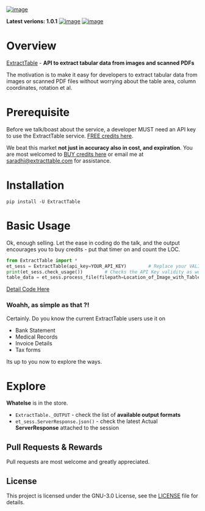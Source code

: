 [![image](https://i.imgur.com/YIHmXue.png?1)](https://extracttable.com?ref=github-ET)

**Latest verions: 1.0.1** [![image](https://img.shields.io/github/license/ExtractTable/ExtractTable-py)]() [![image](https://img.shields.io/badge/python-3.5%20%7C%203.6%20%7C%203.7-blue)]()  
  
# Overview
[ExtractTable](https://extracttable.com) - **API to extract tabular data from images and scanned PDFs**

The motivation is to make it easy for developers to extract tabular data from images or scanned PDF files without worrying about the table area, column coordinates, rotation et al.

# Prerequisite

Before we talk/boast about the service, a developer MUST need an API key to use the ExtractTable service. [FREE credits here](https://extracttable.com/trail.html). 

We beat this market **not just in accuracy also in cost, and expiration**. You are most welcomed to [BUY credits here](https://extracttable.com/#pricing) or email me at saradhi@extracttable.com for assistance.


# Installation

`pip install -U ExtractTable`


# Basic Usage
Ok, enough selling. Let the ease in coding do the talk, and the output encourages you to buy credits - put that timer on and count the LOC.

```python
from ExtractTable import *
et_sess = ExtractTable(api_key=YOUR_API_KEY)        # Replace your VALID API Key here
print(et_sess.check_usage())        # Checks the API Key validity as well as shows associated plan usage 
table_data = et_sess.process_file(filepath=Location_of_Image_with_Tables, output_format="df")
```
[Detail Code Here](ExampleCode.ipynb)


### Woahh, as simple as that ?!

Certainly. Do you know the current ExtractTable users use it on
- Bank Statement
- Medical Records
- Invoice Details
- Tax forms

Its up to you now to explore the ways.


# Explore
**Whatelse** is in the store.
- `ExtractTable._OUTPUT` - check the list of **available output formats**
- `et_sess.ServerResponse.json()` - check the latest Actual **ServerResponse** attached to the session


## Pull Requests & Rewards

Pull requests are most welcome and greatly appreciated. 


## License  
  
This project is licensed under the GNU-3.0 License, see the [LICENSE](https://github.com/extracttable/camelotpro/blob/master/LICENSE) file for details.
